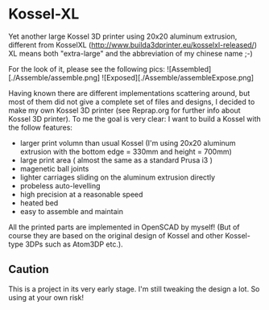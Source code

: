Kossel-XL
=========

Yet another large Kossel 3D printer using 20x20 aluminum extrusion, different from KosselXL (http://www.builda3dprinter.eu/kosselxl-released/)
XL means both "extra-large" and the abbreviation of my chinese name ;-)

For the look of it, please see the following pics:
![Assembled][./Assemble/assemble.png]
![Exposed][./Assemble/assembleExpose.png]

Having known there are different implementations scattering around, but most of them did not give a complete set of files and designs, I decided to make my own Kossel 3D printer (see Reprap.org for further info about Kossel 3D printer). To me the goal is very clear: I want to build a Kossel with the follow features:

- larger print volumn than usual Kossel (I'm using 20x20 aluminum extrusion with the bottom edge = 330mm and height = 700mm)
- large print area ( almost the same as a standard Prusa i3 )
- magenetic ball joints
- lighter carriages sliding on the aluminum extrusion directly
- probeless auto-levelling 
- high precision at a reasonable speed
- heated bed 
- easy to assemble and maintain 

All the printed parts are implemented in OpenSCAD by myself! (But of course they are based on the original design of Kossel and other Kossel-type 3DPs such as Atom3DP etc.).


## Caution

This is a project in its very early stage. I'm still tweaking the design a lot. So using at your own risk!

